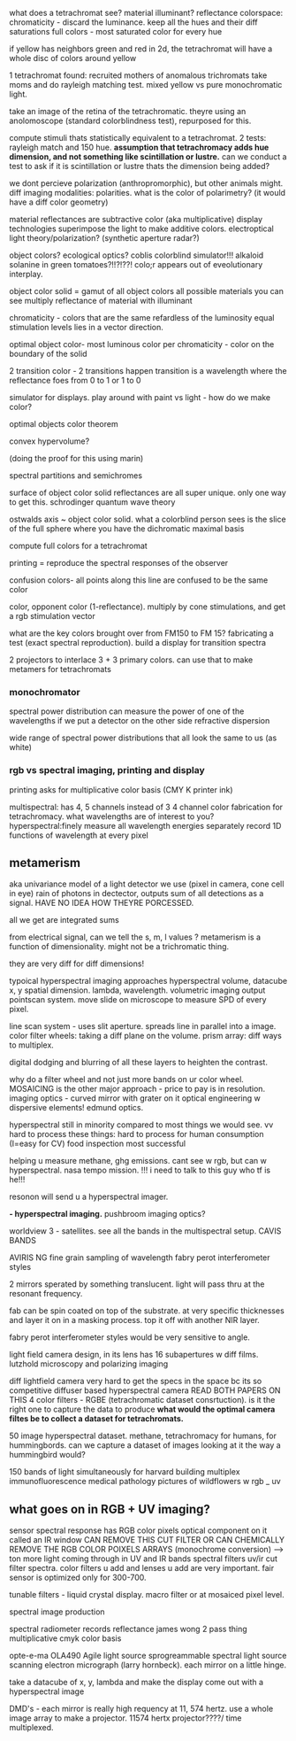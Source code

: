 what does a tetrachromat see?
material illuminant? 
reflectance colorspace: 
chromaticity - discard the luminance. keep all the hues and their diff saturations
full colors - most saturated color for every hue

if yellow has neighbors green and red in 2d, the tetrachromat will have a whole disc of colors around yellow

1 tetrachromat found: recruited mothers of anomalous trichromats
take moms and do rayleigh matching test. mixed yellow vs pure monochromatic light. 

take an image of the retina of the tetrachromatic. 
theyre using an anolomoscope (standard colorblindness test), repurposed for this. 

compute stimuli thats statistically equivalent to a tetrachromat. 
2 tests: rayleigh match and 150 hue. 
**assumption that tetrachromacy adds hue dimension, and not something like scintillation or lustre.**
	can we conduct a test to ask if it is scintillation or lustre thats the dimension being added?

we dont percieve polarization (anthropromorphic), but other animals might. 
	diff imaging modalities: polarities. what is the color of polarimetry? (it would have a diff color geometry)

material reflectances are subtractive color (aka multiplicative)
display technologies superimpose the light to make additive colors. 
electroptical light theory/polarization? (synthetic aperture radar?)


object colors? ecological optics?
coblis colorblind simulator!!!
	alkaloid solanine in green tomatoes?!!?!??!
colo;r appears out of eveolutionary interplay. 


object color solid = gamut of all object colors
all possible materials you can see
	multiply reflectance of material with illuminant

chromaticity - colors that are the same refardless of the luminosity
equal stimulation levels lies in a vector direction. 

optimal object color-  most luminous color per chromaticity - color on the boundary of the solid

2 transition color - 2 transitions happen
transition is a wavelength where the reflectance foes from 0 to 1 or 1 to 0 

simulator for displays. play around with 
paint vs light - how do we make color?

optimal objects color theorem


convex hypervolume?

(doing the proof for this using marin)

spectral partitions and semichromes


surface of object color solid reflectances are all super unique. only one way to get this.
	schrodinger quantum wave theory

ostwalds axis ~ object color solid. 
what a colorblind person sees is the slice of the full sphere where you have the dichromatic maximal basis


compute full colors for a tetrachromat

printing = reproduce the spectral responses of the observer

confusion colors- all points along this line are confused to be the same color

color, opponent color (1-reflectance). multiply by cone stimulations, and get a rgb stimulation vector

what are the key colors brought over from FM150 to FM 15?
fabricating a test (exact spectral reproduction). 
	build a display for transition spectra

2 projectors to interlace 3 + 3 primary colors. can use that to make metamers for tetrachromats



### monochromator
spectral power distribution
can measure the power of one of the wavelengths if we put a detector on the other side
refractive dispersion

wide range of spectral power distributions that all look the same to us (as white)

### rgb vs spectral imaging, printing and display
printing asks for multiplicative color basis (CMY K printer ink)

multispectral: has 4, 5 channels instead of 3
	4 channel color fabrication for tetrachromacy. what wavelengths are of interest to you?
hyperspectral:finely measure all wavelength energies separately
	record 1D functions of wavelength at every pixel


## metamerism
aka univariance
model of a light detector we use (pixel in camera, cone cell in eye)
rain of photons in dectector, outputs sum of all detections as a signal. HAVE NO IDEA HOW THEYRE PORCESSED. 

all we get are integrated sums

from electrical signal, can we tell the s, m, l values ? 
metamerism is a function of dimensionality. might not be a trichromatic thing.

they are very diff for diff dimensions!


typoical hyperspectral imaging approaches
hyperspectral volume, datacube
x, y spatial dimension. lambda, wavelength. 
	volumetric imaging output
pointscan system. move slide on microscope to measure SPD of every pixel. 

line scan system - uses slit aperture. spreads line in parallel into a image. 
color filter wheels: taking a diff plane on the volume. 
prism array: diff ways to multiplex. 

digital dodging and blurring of all these layers to heighten the contrast. 



why do a filter wheel and not just more bands on ur color wheel. 
	MOSAICING is the other major approach - price to pay is in resolution. 
imaging optics - curved mirror with grater on it
optical engineering w dispersive elements! edmund optics. 


hyperspectral still in minority compared to most things we would see. 
vv hard to process these things: hard to process for human consumption (I=easy for CV)
food inspection most successful 


helping u measure methane, ghg emissions. cant see w rgb, but can w hyperspectral. nasa tempo mission. !!! i need to talk to this guy who tf is he!!!

resonon will send u a hyperspectral imager. 

**- hyperspectral imaging.**
pushbroom imaging optics?

worldview 3 - satellites. 
see all the bands in the multispectral setup. 
	CAVIS BANDS

AVIRIS NG
	fine grain sampling of wavelength
fabry perot interferometer styles

2 mirrors sperated by something translucent. light will pass thru at the resonant frequency. 

fab can be spin coated on top of the substrate. at very specific thicknesses and layer it on in a masking process. top it off with another NIR layer. 

fabry perot interferometer styles would be very sensitive to angle. 


light field camera design, in its lens has 16 subapertures w diff films. 
lutzhold microscopy and polarizing imaging


diff lightfield camera
	very hard to get the specs in the space bc its so competitive
diffuser based hyperspectral camera
	READ BOTH PAPERS ON THIS
4 color filters - RGBE (tetrachromatic dataset consrtuction). is it the right one to capture the data to produce 
**what would the optimal camera filtes be to collect a dataset for tetrachromats.**

50 image hyperspectral dataset. 
methane, tetrachromacy for humans, for hummingbords. can we capture a dataset of images looking at it the way a hummingbird would?

150 bands of light simultaneously for 
	harvard building multiplex immunofluorescence
	medical pathology
pictures of wildflowers w rgb _ uv

## what goes on in RGB + UV imaging?
sensor spectral response
	has RGB color pixels
	optical component on it called an IR window
		CAN REMOVE THIS CUT FILTER
		OR CAN CHEMICALLY REMOVE THE RGB COLOR POIXELS ARRAYS (monochrome conversion) --> ton more light coming through in UV and IR bands
spectral filters
	uv/ir cut filter spectra. color filters u add and lenses u add are very important. 
	fair sensor is optimized only for 300-700. 

tunable filters - liquid crystal display. 
macro filter or at mosaiced pixel level. 

spectral image production

spectral radiometer records reflectance
james wong 2 pass thing
	multiplicative cmyk color basis

opte-e-ma OLA490 Agile light source
	sprogreammable spectral light source
scanning electron micrograph (larry hornbeck). each mirror on a little hinge. 

take a datacube of x, y, lambda and make the display come out with a hyperspectral image

DMD's - each mirror is really high requency at 11, 574 hertz. use a whole image array to make a projector. 
11574 hertx projector????/
time multiplexed. 





